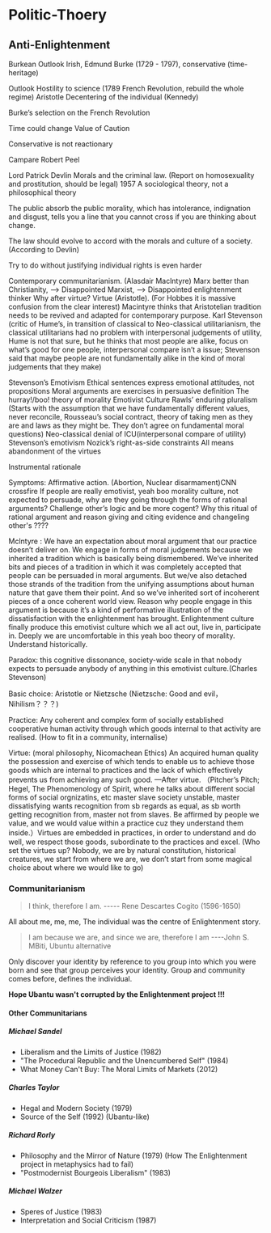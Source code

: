 # Politic-Thoery

## Anti-Enlightenment

Burkean Outlook
Irish, Edmund  Burke (1729 - 1797), conservative (time-heritage)

Outlook
Hostility to science (1789 French Revolution, rebuild the whole regime) Aristotle
Decentering of the individual (Kennedy)

Burke’s selection on the French Revolution

Time could change
Value of Caution

Conservative is not reactionary

Campare Robert Peel

Lord Patrick Devlin
Morals and the criminal law.   (Report on homosexuality and prostitution, should be legal) 1957
A sociological theory, not a philosophical theory

The public absorb the public morality, which has intolerance, indignation and disgust, tells you a line that you cannot cross if you are thinking about change.

The law should evolve to accord with the morals and culture of a society. (According to Devlin)

Try to do without justifying individual rights is even harder

Contemporary communitarianism. (Alasdair Maclntyre)
Marx better than Christianity, —> Disappointed Marxist, —> Disappointed enlightenment thinker 
Why after virtue?
Virtue (Aristotle).  (For Hobbes it is massive confusion from the clear interest)
Macintyre thinks that Aristotelian tradition needs to be revived and adapted for contemporary purpose.
Karl Stevenson (critic of Hume’s, in transition of classical to Neo-classical utilitarianism, the classical utilitarians had no problem with interpersonal judgements of utility, Hume is not that sure, but he thinks that most people are alike, focus on what’s good for one people, interpersonal compare isn’t a issue; Stevenson said that maybe people are not fundamentally alike in the kind of moral judgements that they make) 

Stevenson’s Emotivism 
Ethical sentences express emotional attitudes, not propositions
Moral arguments are exercises in persuasive definition
The hurray!/boo! theory of morality 
Emotivist Culture
Rawls’ enduring pluralism (Starts with the assumption that we have fundamentally different values, never reconcile, Rousseau’s social contract, theory of taking men as they are and laws as they might be. They don’t agree on fundamental moral questions) 
Neo-classical denial of ICU(interpersonal compare of utility)
Stevenson’s emotivism
Nozick’s right-as-side constraints
All means abandonment of the virtues

Instrumental rationale

Symptoms: Affirmative action.  (Abortion, Nuclear disarmament)CNN crossfire
If people are really emotivist, yeah boo morality culture, not expected to persuade, why are they going through the forms of rational arguments? Challenge  other’s logic and be more cogent? Why this ritual of rational argument and reason giving and citing evidence and changeling other's ????

Mclntyre : We have an expectation about moral argument that our practice doesn’t deliver on. We engage in forms of moral judgements because we inherited a tradition which is basically being dismembered. We’ve inherited bits and pieces of a tradition in which it was completely accepted that people can be persuaded in moral arguments. But we/ve also detached those strands of the tradition from the unifying assumptions about human nature that gave them their point. And so we’ve inherited sort of incoherent pieces of a once coherent world view. Reason why people engage in this argument is because it’s a kind of performative illustration of the dissatisfaction with the enlightenment has brought. Enlightenment culture finally produce this emotivist culture which we all act out, live in, participate in.  Deeply we are uncomfortable  in this yeah boo theory of morality. Understand historically.

Paradox: this cognitive dissonance, society-wide scale in that nobody expects to persuade anybody of anything in this emotivist culture.(Charles Stevenson)

Basic choice: Aristotle or Nietzsche
(Nietzsche: Good and evil， Nihilism？？？)

Practice: Any coherent and complex form of socially established cooperative human activity through which goods internal to that activity are realised. (How to fit in a community, internalise)

Virtue: (moral philosophy, Nicomachean Ethics) An acquired human quality the possession and exercise of which tends to enable us to achieve those goods which are internal to practices and the lack of which effectively prevents us from achieving any such good. —After virtue. （Pitcher’s Pitch; Hegel, The Phenomenology of Spirit, where he talks about different social forms of social orgnizatins, etc master slave society unstable, master dissatisfying wants recognition from sb regards as equal, as sb worth getting recognition from, master not from slaves. Be affirmed by people we value, and we would value within a practice cuz they understand them inside.）Virtues are embedded in practices, in order to understand and do well, we respect those goods, subordinate to the practices and excel. (Who set the virtues up? Nobody, we are by natural constitution, historical creatures, we start from where we are, we don’t start from some magical choice about where we would like to go)

### Communitarianism

> I think, therefore I am.                     -----  Rene Descartes Cogito (1596-1650)

All about me, me, me, The individual was the centre of Enlightenment story.

> I am because we are, and since we are, therefore I am      ----John S. MBiti, Ubuntu alternative  

Only discover your identity by reference to you group into which you were born and see that group perceives your identity. Group and community comes before, defines the individual.

**Hope Ubantu wasn't corrupted by the Enlightenment project !!!**

#### Other Communitarians
##### Michael Sandel
- Liberalism and the Limits of Justice (1982)
- "The Procedural Republic and the Unencumbered Self" (1984)
- What Money Can't Buy: The Moral Limits of Markets (2012)

##### Charles Taylor
- Hegal and Modern Society (1979)
- Source of the Self (1992)  (Ubantu-like)

##### Richard Rorly
- Philosophy and the Mirror of Nature (1979)  (How The Enlightenment project in metaphysics had to fail)
- "Postmodernist Bourgeois Liberalism" (1983)

##### Michael Walzer
- Speres of Justice (1983)
- Interpretation and Social Criticism (1987)






